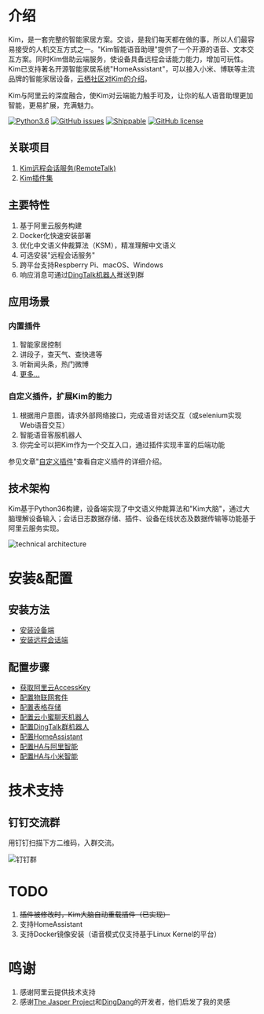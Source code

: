 # 介绍 

Kim，是一套完整的智能家居方案。交谈，是我们每天都在做的事，所以人们最容易接受的人机交互方式之一。"Kim智能语音助理"提供了一个开源的语音、文本交互方案。同时Kim借助云端服务，使设备具备远程会话能力能力，增加可玩性。Kim已支持著名开源智能家居系统"HomeAssistant"，可以接入小米、博联等主流品牌的智能家居设备，[云栖社区对Kim的介绍](https://yq.aliyun.com/articles/519894)。

Kim与阿里云的深度融合，使Kim对云端能力触手可及，让你的私人语音助理更加智能，更易扩展，充满魅力。


[![Python3.6](https://img.shields.io/badge/python3.6-green-brightgreen.svg)](https://www.python.org)
[![GitHub issues](https://img.shields.io/github/issues/tenstone/kim-voice-assistant.svg)](https://github.com/tenstone/kim-voice-assistant/issues)
[![Shippable](https://img.shields.io/shippable/5444c5ecb904a4b21567b0ff.svg)]()
[![GitHub license](https://img.shields.io/github/license/tenstone/kim-voice-assistant.svg)](https://github.com/tenstone/kim-voice-assistant/blob/master/LICENSE)

## 关联项目

1. [Kim远程会话服务(RemoteTalk)](https://github.com/tenstone/kim-voice-assistant-remotetalk)
1. [Kim插件集](https://github.com/tenstone/kim-voice-assistant-plugins)

## 主要特性

1. 基于阿里云服务构建
1. Docker化快速安装部署
1. 优化中文语义仲裁算法（KSM），精准理解中文语义
2. 可选安装"远程会话服务"
2. 跨平台支持Respberry Pi、macOS、Windows
1. 响应消息可通过[DingTalk机器人](DingTalk机器人)推送到群

## 应用场景

### 内置插件

1. 智能家居控制
1. 讲段子，查天气、查快递等
1. 听新闻头条，热门微博
1. [更多...](https://github.com/tenstone/kim-voice-assistant/wiki/自定义插件)

### 自定义插件，扩展Kim的能力

1. 根据用户意图，请求外部网络接口，完成语音对话交互（或selenium实现Web语音交互）
1. 智能语音客服机器人
1. 你完全可以把Kim作为一个交互入口，通过插件实现丰富的后端功能

参见文章"[自定义插件](https://github.com/tenstone/kim-voice-assistant/wiki/自定义插件)"查看自定义插件的详细介绍。


## 技术架构

Kim基于Python36构建，设备端实现了中文语义仲裁算法和"Kim大脑"，通过大脑理解设备输入；会话日志数据存储、插件、设备在线状态及数据传输等功能基于阿里云服务实现。

![technical architecture](https://raw.githubusercontent.com/tenstone/kim-voice-assistant/master/images/technical_architecture.png)


# 安装&配置

## 安装方法

* [安装设备端](https://github.com/tenstone/kim-voice-assistant/wiki/安装(IotClient))
* [安装远程会话端](https://github.com/tenstone/kim-voice-assistant/wiki/安装(RemoteTalk))

## 配置步骤

* [获取阿里云AccessKey](https://github.com/tenstone/kim-voice-assistant/wiki/获取阿里云AccessKey)
* [配置物联网套件](https://github.com/tenstone/kim-voice-assistant/wiki/配置物联网套件)
* [配置表格存储](https://github.com/tenstone/kim-voice-assistant/wiki/配置表格存储)
* [配置云小蜜聊天机器人](https://github.com/tenstone/kim-voice-assistant/wiki/配置云小蜜聊天机器人)
* [配置DingTalk群机器人](https://github.com/tenstone/kim-voice-assistant/wiki/配置DingTalk群机器人)
* [配置HomeAssistant](https://github.com/tenstone/kim-voice-assistant/wiki/)
* [配置HA与阿里智能](https://github.com/tenstone/kim-voice-assistant/wiki/)
* [配置HA与小米智能](https://github.com/tenstone/kim-voice-assistant/wiki/配置HA与小米智能)

# 技术支持

## 钉钉交流群

用钉钉扫描下方二维码，入群交流。

![钉钉群](https://raw.githubusercontent.com/tenstone/kim-voice-assistant/master/images/dingdingqun.jpg)

# TODO

1. ~~插件被修改时，Kim大脑自动重载插件（已实现）~~
1. 支持HomeAssistant
1. 支持Docker镜像安装（语音模式仅支持基于Linux Kernel的平台）

# 鸣谢

1. 感谢阿里云提供技术支持
1. 感谢[The Jasper Project](http://jasperproject.github.io/)和[DingDang](https://github.com/wzpan/dingdang-robot)的开发者，他们启发了我的灵感





